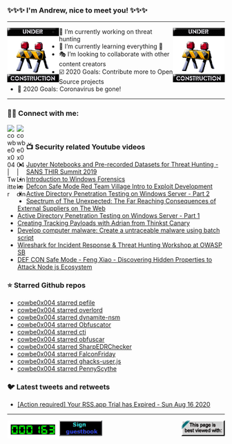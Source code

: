 ### ✨✨✨ I'm Andrew, nice to meet you! ✨✨✨

---
<img align="left" width="120px" src="https://raw.githubusercontent.com/cowbe0x004/cowbe0x004/master/images/image004.gif" />
<img align="right" width="120px" src="https://raw.githubusercontent.com/cowbe0x004/cowbe0x004/master/images/image004.gif" />

- 📖 I’m currently working on threat hunting
- 📘 I’m currently learning everything 🤣
- 🎭 I’m looking to collaborate with other content creators
- ☑️ 2020 Goals: Contribute more to Open Source projects
- 🦠 2020 Goals: Coronavirus be gone!

---

### 🤝🏽 Connect with me:
[<img align="left" alt="cowbe0x004 | Twitter" width="22px" src="https://cdn.jsdelivr.net/npm/simple-icons@v3/icons/twitter.svg" />][twitter]
[<img align="left" alt="cowbe0x004 | LinkedIn" width="22px" src="https://cdn.jsdelivr.net/npm/simple-icons@v3/icons/linkedin.svg" />][linkedin]

<!--
[<img align="left" alt="cowbe0x004.com" width="22px" src="https://raw.githubusercontent.com/iconic/open-iconic/master/svg/globe.svg" />][website]
[<img align="left" alt="cowbe0x004 | YouTube" width="22px" src="https://cdn.jsdelivr.net/npm/simple-icons@v3/icons/youtube.svg" />][youtube]
[<img align="left" alt="cowbe0x004 | Instagram" width="22px" src="https://cdn.jsdelivr.net/npm/simple-icons@v3/icons/instagram.svg" />][instagram]
-->

<br />

### 📺 Security related Youtube videos
<!-- YOUTUBE:START -->
- [Jupyter Notebooks and Pre-recorded Datasets for Threat Hunting  - SANS THIR Summit 2019](https://www.youtube.com/watch?v=ZfJ01ZFCMe0)
- [Introduction to Windows Forensics](https://www.youtube.com/watch?v=VYROU-ZwZX8)
- [Defcon Safe Mode Red Team Village Intro to Exploit Development](https://www.youtube.com/watch?v=z_niRcyld5A)
- [Active Directory Penetration Testing on Windows Server - Part 2](https://www.youtube.com/watch?v=1sN8gqDdm3k)
- [Spectrum of The Unexpected: The Far Reaching Consequences of External Suppliers on The Web](https://www.youtube.com/watch?v=1exi9gl1w2c)
- [Active Directory Penetration Testing on Windows Server - Part 1](https://www.youtube.com/watch?v=KKPbxpYYOy0)
- [Creating Tracking Payloads with Adrian from Thinkst Canary](https://www.youtube.com/watch?v=kY10GE2yRwI)
- [Develop computer malware: Create a untraceable malware using batch script](https://www.youtube.com/watch?v=B__vpJWtmyU)
- [Wireshark for Incident Response & Threat Hunting Workshop at OWASP SB](https://www.youtube.com/watch?v=8jqNjo-LqYw)
- [DEF CON Safe Mode - Feng Xiao - Discovering Hidden Properties to Attack Node js Ecosystem](https://www.youtube.com/watch?v=oGeEoaplMWA)
<!-- YOUTUBE:END -->

### ⭐ Starred Github repos
<!-- GITHUB_STAR:START -->
- [cowbe0x004 starred pefile](https://github.com/erocarrera/pefile)
- [cowbe0x004 starred overlord](https://github.com/qsecure-labs/overlord)
- [cowbe0x004 starred dynamite-nsm](https://github.com/DynamiteAI/dynamite-nsm)
- [cowbe0x004 starred Obfuscator](https://github.com/3xpl01tc0d3r/Obfuscator)
- [cowbe0x004 starred cti](https://github.com/mitre/cti)
- [cowbe0x004 starred obfuscar](https://github.com/obfuscar/obfuscar)
- [cowbe0x004 starred SharpEDRChecker](https://github.com/PwnDexter/SharpEDRChecker)
- [cowbe0x004 starred FalconFriday](https://github.com/FalconForceTeam/FalconFriday)
- [cowbe0x004 starred ghacks-user.js](https://github.com/ghacksuserjs/ghacks-user.js)
- [cowbe0x004 starred PennyScythe](https://github.com/mlgualtieri/PennyScythe)
<!-- GITHUB_STAR:END -->

### 🐦 Latest tweets and retweets
<!-- TWEETS:START -->
- [[Action required] Your RSS.app Trial has Expired - Sun Aug 16 2020](https://rss.app)
<!-- TWEETS:END -->

---

[<img align="left" width="120px" src="https://raw.githubusercontent.com/cowbe0x004/cowbe0x004/master/images/visitors.gif" />][visitor]
[<img align="left" alt="Sign My Guestbook" width="100px" src="https://raw.githubusercontent.com/cowbe0x004/cowbe0x004/master/images/sign_guest_book.gif" />][guestbook]
[<img align="right" width="100px" src="https://raw.githubusercontent.com/cowbe0x004/cowbe0x004/master/images/netscape.gif" />][netscape]


[website]: https://cowbe0x004.com
[twitter]: https://twitter.com/cowbe0x004
[youtube]: https://youtube.com/
[instagram]: https://instagram.com/
[linkedin]: https://www.linkedin.com/in/anhuang/
[guestbook]: https://github.com/cowbe0x004/cowbe0x004/issues
[netscape]: https://github.com/cowbe0x004/cowbe0x004
[visitor]: https://github.com/cowbe0x004/cowbe0x004
